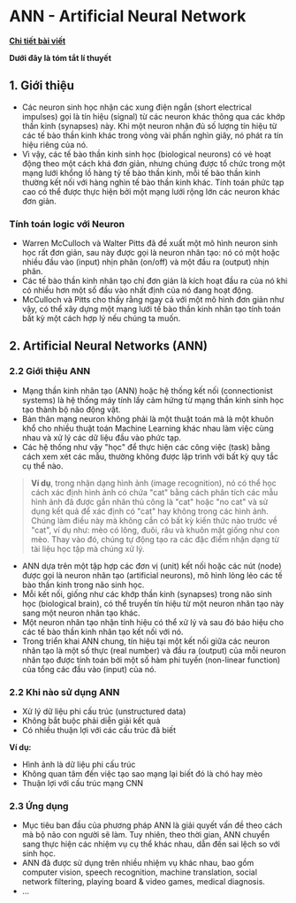 # ANN - Artificial Neural Network

[**Chi tiết bài viết**](...)

**Dưới đây là tóm tắt lí thuyết**

## 1. Giới thiệu
+ Các neuron sinh học nhận các xung điện ngắn (short electrical impulses) gọi là tín hiệu (signal) từ các neuron khác thông qua các khớp thần kinh (synapses) này. Khi một neuron nhận đủ số lượng tín hiệu từ các tế bào thần kinh khác trong vòng vài phần nghìn giây, nó phát ra tín hiệu riêng của nó.
+ Vì vậy, các tế bào thần kinh sinh học (biological neurons) có vẻ hoạt động theo một cách khá đơn giản, nhưng chúng được tổ chức trong một mạng lưới khổng lồ hàng tỷ tế bào thần kinh, mỗi tế bào thần kinh thường kết nối với hàng nghìn tế bào thần kinh khác. Tính toán phức tạp cao có thể được thực hiện bởi một mạng lưới rộng lớn các neuron khác đơn giản.

### Tính toán logic với Neuron
+ Warren McCulloch và Walter Pitts đã đề xuất một mô hình neuron sinh học rất đơn giản, sau này được gọi là neuron nhân tạo: nó có một hoặc nhiều đầu vào (input) nhịn phân (on/off) và một đầu ra (output) nhịn phân.
+ Các tế bào thần kinh nhân tạo chỉ đơn giản là kích hoạt đầu ra của nó khi có nhiều hơn một số đầu vào nhất định của nó đang hoạt động.
+ McCulloch và Pitts cho thấy rằng ngay cả với một mô hình đơn giản như vậy, có thể xây dựng một mạng lưới tế bào thần kinh nhân tạo tính toán bất kỳ một cách hợp lý nếu chúng ta muốn.

## 2. Artificial Neural Networks (ANN)
### 2.2 Giới thiệu ANN
+ Mạng thần kinh nhân tạo (ANN) hoặc hệ thống kết nối (connectionist systems) là hệ thống máy tính lấy cảm hứng từ mạng thần kinh sinh học tạo thành bộ não động vật.
+ Bản thân mạng neuron không phải là một thuật toán mà là một khuôn khổ cho nhiều thuật toán Machine Learning khác nhau làm việc cùng nhau và xử lý các dữ liệu đầu vào phức tạp.
+ Các hệ thống như vậy "học" để thực hiện các công việc (task) bằng cách xem xét các mẫu, thường không được lập trình với bất kỳ quy tắc cụ thể nào.
> **Ví dụ**, trong nhận dạng hình ảnh (image recognition), nó có thể học cách xác định hình ảnh có chứa "cat" bằng cách phân tích các mẫu hình ảnh đã được gắn nhãn thủ công là "cat" hoặc "no cat" và sử dụng kết quả để xác định có "cat" hay không trong các hình ảnh. Chúng làm điều này mà không cần có bất kỳ kiến thức nào trước về "cat", ví dụ như: mèo có lông, đuôi, râu và khuôn mặt giống như con mèo. Thay vào đó, chúng tự động tạo ra các đặc điểm nhận dạng từ tài liệu học tập mà chúng xử lý.

+ ANN dựa trên một tập hợp các đơn vị (unit) kết nối hoặc các nút (node) được gọi là neuron nhân tạo (artificial neurons), mô hình lỏng lẻo các tế bào thần kinh trong não sinh học.
+ Mỗi kết nối, giống như các khớp thần kinh (synapses) trong não sinh học (biological brain), có thể truyền tín hiệu từ một neuron nhân tạo này sang một neuron nhân tạo khác.
+ Một neuron nhân tạo nhận tính hiệu có thể xử lý và sau đó báo hiệu cho các tế bào thần kinh nhân tạo kết nối với nó.
+ Trong triển khai ANN chung, tín hiệu tại một kết nối giữa các neuron nhân tạo là một số thực (real number) và đầu ra (output) của mỗi neuron nhân tạo được tính toán bởi một số hàm phi tuyến (non-linear function) của tổng các đầu vào (input) của nó.

### 2.2 Khi nào sử dụng ANN
+ Xử lý dữ liệu phi cấu trúc (unstructured data)
+ Không bắt buộc phải diễn giải kết quả
+ Có nhiều thuận lợi với các cấu trúc đã biết

**Ví dụ:**
+ Hình ảnh là dữ liệu phi cấu trúc
+ Không quan tâm đến việc tạo sao mạng lại biết đó là chó hay mèo
+ Thuận lợi với cấu trúc mạng CNN

### 2.3 Ứng dụng
+ Mục tiêu ban đầu của phương pháp ANN là giải quyết vấn đề theo cách mà bộ não con người sẽ làm. Tuy nhiên, theo thời gian, ANN chuyển sang thực hiện các nhiệm vụ cụ thể khác nhau, dẫn đến sai lệch so với sinh học.
+ ANN đã được sử dụng trên nhiều nhiệm vụ khác nhau, bao gồm computer vision, speech recognition, machine translation, social network filtering, playing board & video games, medical diagnosis.
+ ...
